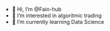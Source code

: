 - 👋 Hi, I’m @Fain-hub
- 👀 I’m interested in algoritmic trading
- 🌱 I’m currently learning Data Science

<!---
Fain-hub/Fain-hub is a ✨ special ✨ repository because its `README.md` (this file) appears on your GitHub profile.
You can click the Preview link to take a look at your changes.
--->
